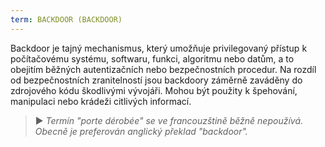 ```yaml
---
term: BACKDOOR (BACKDOOR)
---
```


Backdoor je tajný mechanismus, který umožňuje privilegovaný přístup k počítačovému systému, softwaru, funkci, algoritmu nebo datům, a to obejitím běžných autentizačních nebo bezpečnostních procedur. Na rozdíl od bezpečnostních zranitelností jsou backdoory záměrně zaváděny do zdrojového kódu škodlivými vývojáři. Mohou být použity k špehování, manipulaci nebo krádeži citlivých informací.

> ► *Termín "porte dérobée" se ve francouzštině běžně nepoužívá. Obecně je preferován anglický překlad "backdoor".*